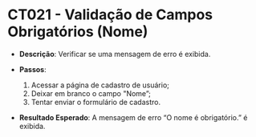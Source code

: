 # CT021 - Validação de Campos Obrigatórios (Nome)

- **Descrição**: Verificar se uma mensagem de erro é exibida.

- **Passos**:
    1. Acessar a página de cadastro de usuário;
    2. Deixar em branco o campo "Nome”;
    3. Tentar enviar o formulário de cadastro.

- **Resultado Esperado**: A mensagem de erro “O nome é obrigatório.” é exibida.
